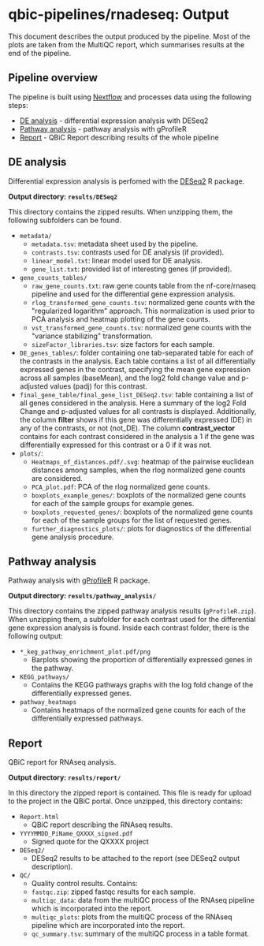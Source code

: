 # qbic-pipelines/rnadeseq: Output

This document describes the output produced by the pipeline. Most of the plots are taken from the MultiQC report, which summarises results at the end of the pipeline.

<!-- TODO qbic-pipelines: Write this documentation describing your workflow's output -->

## Pipeline overview

The pipeline is built using [Nextflow](https://www.nextflow.io/)
and processes data using the following steps:

* [DE analysis](#DE-analysis) - differential expression analysis with DESeq2
* [Pathway analysis](#Pathway-analysis) - pathway analysis with gProfileR
* [Report](#Report) - QBiC Report describing results of the whole pipeline

## DE analysis

Differential expression analysis is perfomed with the [DESeq2](https://bioconductor.org/packages/release/bioc/html/DESeq2.html) R package.

**Output directory: `results/DESeq2`**

This directory contains the zipped results. When unzipping them, the following subfolders can be found.

* `metadata/`
  * `metadata.tsv`: metadata sheet used by the pipeline.
  * `contrasts.tsv`: contrasts used for DE analysis (if provided).
  * `linear_model.txt`: linear model used for DE analysis.
  * `gene_list.txt`: provided list of interesting genes (if provided).
* `gene_counts_tables/`
  * `raw_gene_counts.txt`: raw gene counts table from the nf-core/rnaseq pipeline and used for the differential gene expression analysis.
  * `rlog_transformed_gene_counts.tsv`: normalized gene counts with the "regularized logarithm" approach. This normalization is used prior to PCA analysis and heatmap plotting of the gene counts.
  * `vst_transformed_gene_counts.tsv`: normalized gene counts with the "variance stabilizing" transformation.
  * `sizeFactor_libraries.tsv`: size factors for each sample.
* `DE_genes_tables/`: folder containing one tab-separated table for each of the contrasts in the analysis. Each table contains a list of all differentially expressed genes in the contrast, specifying the mean gene expression across all samples (baseMean), and the log2 fold change value and p-adjusted values (padj) for this contrast.
* `final_gene_table/final_gene_list_DESeq2.tsv`: table containing a list of all genes considered in the analysis. Here a summary of the log2 Fold Change and p-adjusted values for all contrasts is displayed. Additionally, the column **filter** shows if this gene was differentially expressed (DE) in any of the contrasts, or not (not_DE). The column **contrast_vector** contains for each contrast considered in the analysis a 1 if the gene was differentially expressed for this contrast or a 0 if it was not.
* `plots/`:
  * `Heatmaps_of_distances.pdf/.svg`: heatmap of the pairwise euclidean distances among samples, when the rlog normalized gene counts are considered.
  * `PCA_plot.pdf`: PCA of the rlog normalized gene counts.
  * `boxplots_example_genes/`: boxplots of the normalized gene counts for each of the sample groups for example genes.
  * `boxplots_requested_genes/`: boxplots of the normalized gene counts for each of the sample groups for the list of requested genes.
  * `further_diagnostics_plots/`: plots for diagnostics of the differential gene analysis procedure.

## Pathway analysis

Pathway analysis with [gProfileR](https://biit.cs.ut.ee/gprofiler/gost) R package.

**Output directory: `results/pathway_analysis/`**

This directory contains the zipped pathway analysis results (`gProfileR.zip`). When unzipping them, a subfolder for each contrast used for the differential gene expression analysis is found. Inside each contrast folder, there is the following output:

* `*_keg_pathway_enrichment_plot.pdf/png`
  * Barplots showing the proportion of differentially expressed genes in the pathway.
* `KEGG_pathways/`
  * Contains the KEGG pathways graphs with the log fold change of the differentially expressed genes.
* `pathway_heatmaps`
  * Contains heatmaps of the normalized gene counts for each of the differentially expressed pathways.

## Report

QBiC report for RNAseq analysis.

**Output directory: `results/report/`**

In this directory the zipped report is contained. This file is ready for upload to the project in the QBiC portal. Once unzipped, this directory contains:

* `Report.html`
  * QBiC report describing the RNAseq results.
* `YYYYMMDD_PiName_QXXXX_signed.pdf`
  * Signed quote for the QXXXX project
* `DESeq2/`
  * DESeq2 results to be attached to the report (see DESeq2 output description).
* `QC/`
  * Quality control results. Contains:
  * `fastqc.zip`: zipped fastqc results for each sample.
  * `multiqc_data`: data from the multiQC process of the RNAseq pipeline which is incorporated into the report.
  * `multiqc_plots`: plots from the multiQC process of the RNAseq pipeline which are incorporated into the report.
  * `qc_summary.tsv`: summary of the multiQC process in a table format.
